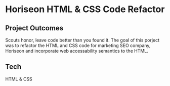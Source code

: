 # Horiseon HTML & CSS Code Refactor

## Project Outcomes
Scouts honor, leave code better than you found it. The goal of this porject was to refactor the HTML and CSS code for marketing SEO company, Horiseon and incorporate web accessability semantics to the HTML.

## Tech
HTML & CSS

